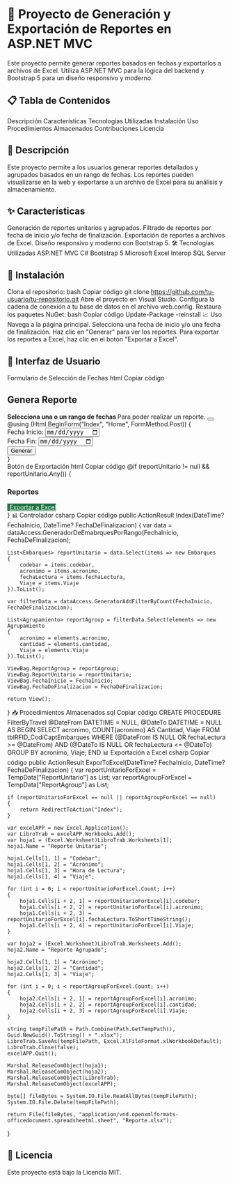 # 🚀 Proyecto de Generación y Exportación de Reportes en ASP.NET MVC
Este proyecto permite generar reportes basados en fechas y exportarlos a archivos de Excel. Utiliza ASP.NET MVC para la lógica del backend y Bootstrap 5 para un diseño responsivo y moderno.

## 📋 Tabla de Contenidos
Descripción
Características
Tecnologías Utilizadas
Instalación
Uso
Procedimientos Almacenados
Contribuciones
Licencia
## 📄 Descripción
Este proyecto permite a los usuarios generar reportes detallados y agrupados basados en un rango de fechas. Los reportes pueden visualizarse en la web y exportarse a un archivo de Excel para su análisis y almacenamiento.

## ✨ Características
Generación de reportes unitarios y agrupados.
Filtrado de reportes por fecha de inicio y/o fecha de finalización.
Exportación de reportes a archivos de Excel.
Diseño responsivo y moderno con Bootstrap 5.
🛠️ Tecnologías Utilizadas
ASP.NET MVC
C#
Bootstrap 5
Microsoft Excel Interop
SQL Server
## 🚀 Instalación
Clona el repositorio:
bash
Copiar código
git clone https://github.com/tu-usuario/tu-repositorio.git
Abre el proyecto en Visual Studio.
Configura la cadena de conexión a tu base de datos en el archivo web.config.
Restaura los paquetes NuGet:
bash
Copiar código
Update-Package -reinstall
📈 Uso
Navega a la página principal.
Selecciona una fecha de inicio y/o una fecha de finalización.
Haz clic en "Generar" para ver los reportes.
Para exportar los reportes a Excel, haz clic en el botón "Exportar a Excel".
## 🌟 Interfaz de Usuario
Formulario de Selección de Fechas
html
Copiar código
<main>
    <div class="container mt-5">
        <div class="row justify-content-center">
            <div class="col-md-8">
                <h2 class="text-center mb-4">Genera Reporte</h2>
                <div class="mt-2">
                    <div class="alert alert-primary d-flex alert-dismissible fade show" role="alert">
                        <strong>Selecciona una o un rango de fechas </strong> Para poder realizar un reporte.
                        <button type="button" class="btn-close" data-bs-dismiss="alert" aria-label="Close"></button>
                    </div>
                </div>
                @using (Html.BeginForm("Index", "Home", FormMethod.Post))
                {
                    <div class="form-group row">
                        <div class="col-md-8">
                            <label for="FechaInicio" class="col-form-label">Fecha Inicio:</label>
                            <input type="date" class="form-control" id="FechaInicio" name="FechaInicio" required />
                        </div>
                        <div class="col-md-4">
                            <label for="FechaDeFinalizacion" class="col-form-label">Fecha Fin:</label>
                            <input type="date" class="form-control" id="FechaDeFinalizacion" name="FechaDeFinalizacion" />
                        </div>
                    </div>
                    <div class="form-group row mt-4">
                        <div class="col text-center">
                            <input type="submit" class="btn btn-primary" value="Generar" />
                        </div>
                    </div>
                }
            </div>
        </div>
    </div>
</main>
Botón de Exportación
html
Copiar código
@if (reportUnitario != null && reportUnitario.Any())
{
    <h3>Reportes</h3>
    <div>
        <div class="d-flex justify-content-end">
            <a href="@Url.Action("ExporToExcel", "Home", new { FechaInicio = ViewBag.FechaInicio, FechaDeFinalizacion = ViewBag.FechaDeFinalizacion })" class="btn" style="background-color: #217346; color: white; border-color: #1e6b41;">
                <i class="fas fa-file-excel" style="margin-right: 5px;"></i> Exportar a Excel
            </a>
        </div>
    </div>
}
📊 Controlador
csharp
Copiar código
public ActionResult Index(DateTime? FechaInicio, DateTime? FechaDeFinalizacion)
{
    var data = dataAccess.GeneradorDeEmabrquesPorRango(FechaInicio, FechaDeFinalizacion);

    List<Embarques> reportUnitario = data.Select(items => new Embarques
    {
        codebar = items.codebar,
        acronimo = items.acronimo,
        fechaLectura = items.fechaLectura,
        Viaje = items.Viaje
    }).ToList();

    var filterData = dataAccess.GeneratorAddFilterByCount(FechaInicio, FechaDeFinalizacion);

    List<Agrupamiento> reportAgroup = filterData.Select(elements => new Agrupamiento
    {
        acronimo = elements.acronimo,
        cantidad = elements.cantidad,
        Viaje = elements.Viaje
    }).ToList();

    ViewBag.ReportAgroup = reportAgroup;
    ViewBag.ReportUnitario = reportUnitario;
    ViewBag.FechaInicio = FechaInicio;
    ViewBag.FechaDeFinalizacion = FechaDeFinalizacion;

    return View();
}
📥 Procedimientos Almacenados
sql
Copiar código
CREATE PROCEDURE FilterByTravel 
    @DateFrom DATETIME = NULL, 
    @DateTo DATETIME = NULL
AS
BEGIN
    SELECT acronimo, COUNT(acronimo) AS Cantidad, Viaje 
    FROM tblRFID_CodiCaptEmbarques
    WHERE (@DateFrom IS NULL OR fechaLectura >= @DateFrom)
      AND (@DateTo IS NULL OR fechaLectura <= @DateTo)
    GROUP BY acronimo, Viaje;
END
📊 Exportación a Excel
csharp
Copiar código
public ActionResult ExporToExcel(DateTime? FechaInicio, DateTime? FechaDeFinalizacion)
{
    var reportUnitarioForExcel = TempData["ReportUnitario"] as List<Embarques>;
    var reportAgroupForExcel = TempData["ReportAgroup"] as List<Agrupamiento>;

    if (reportUnitarioForExcel == null || reportAgroupForExcel == null)
    {
        return RedirectToAction("Index");
    }

    var excelAPP = new Excel.Application();
    var LibroTrab = excelAPP.Workbooks.Add();
    var hoja1 = (Excel.Worksheet)LibroTrab.Worksheets[1];
    hoja1.Name = "Reporte Unitario";

    hoja1.Cells[1, 1] = "Codebar";
    hoja1.Cells[1, 2] = "Acrónimo";
    hoja1.Cells[1, 3] = "Hora de Lectura";
    hoja1.Cells[1, 4] = "Viaje";

    for (int i = 0; i < reportUnitarioForExcel.Count; i++)
    {
        hoja1.Cells[i + 2, 1] = reportUnitarioForExcel[i].codebar;
        hoja1.Cells[i + 2, 2] = reportUnitarioForExcel[i].acronimo;
        hoja1.Cells[i + 2, 3] = reportUnitarioForExcel[i].fechaLectura.ToShortTimeString();
        hoja1.Cells[i + 2, 4] = reportUnitarioForExcel[i].Viaje;
    }

    var hoja2 = (Excel.Worksheet)LibroTrab.Worksheets.Add();
    hoja2.Name = "Reporte Agrupado";

    hoja2.Cells[1, 1] = "Acrónimo";
    hoja2.Cells[1, 2] = "Cantidad";
    hoja2.Cells[1, 3] = "Viaje";

    for (int i = 0; i < reportAgroupForExcel.Count; i++)
    {
        hoja2.Cells[i + 2, 1] = reportAgroupForExcel[i].acronimo;
        hoja2.Cells[i + 2, 2] = reportAgroupForExcel[i].cantidad;
        hoja2.Cells[i + 2, 3] = reportAgroupForExcel[i].Viaje;
    }

    string tempFilePath = Path.Combine(Path.GetTempPath(), Guid.NewGuid().ToString() + ".xlsx");
    LibroTrab.SaveAs(tempFilePath, Excel.XlFileFormat.xlWorkbookDefault);
    LibroTrab.Close(false);
    excelAPP.Quit();

    Marshal.ReleaseComObject(hoja1);
    Marshal.ReleaseComObject(hoja2);
    Marshal.ReleaseComObject(LibroTrab);
    Marshal.ReleaseComObject(excelAPP);

    byte[] fileBytes = System.IO.File.ReadAllBytes(tempFilePath);
    System.IO.File.Delete(tempFilePath);

    return File(fileBytes, "application/vnd.openxmlformats-officedocument.spreadsheetml.sheet", "Reporte.xlsx");
}

## 📜 Licencia
Este proyecto está bajo la Licencia MIT.

